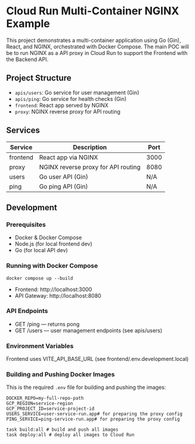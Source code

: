 # Cloud Run Multi-Container NGINX Example

This project demonstrates a multi-container application using Go (Gin), React, and NGINX, orchestrated with Docker Compose.
The main POC will be to run NGINX as a API proxy in Cloud Run to support the Frontend with the Backend API.

## Project Structure

* `apis/users`: Go service for user management (Gin)
* `apis/ping`: Go service for health checks (Gin)
* `frontend`: React app served by NGINX
* `proxy`: NGINX reverse proxy for API routing

## Services

| Service  | Description                         | Port |
|----------|-------------------------------------|------|
| frontend | React app via NGINX                 | 3000 |
| proxy    | NGINX reverse proxy for API routing | 8080 |
| users    | Go user API (Gin)                   | N/A  |
| ping     | Go ping API (Gin)                   | N/A  |

## Development

### Prerequisites

* Docker & Docker Compose
* Node.js (for local frontend dev)
* Go (for local API dev)

### Running with Docker Compose

`docker compose up --build`

* Frontend: http://localhost:3000
* API Gateway: http://localhost:8080

### API Endpoints

* GET /ping — returns pong
* GET /users — user management endpoints (see apis/users)

### Environment Variables

Frontend uses VITE_API_BASE_URL (see frontend/.env.development.local)

### Building and Pushing Docker Images

This is the required `.env` file for building and pushing the images:

```dotenv
DOCKER_REPO=my-full-repo-path
GCP_REGION=service-region
GCP_PROJECT_ID=service-project-id
USERS_SERVICE=user-service-run.app# for preparing the proxy config
PING_SERVICE=ping-service-run.app# for preparing the proxy config
```

```shell
task build:all # build and push all images
task deploy:all # deploy all images to Cloud Run
```